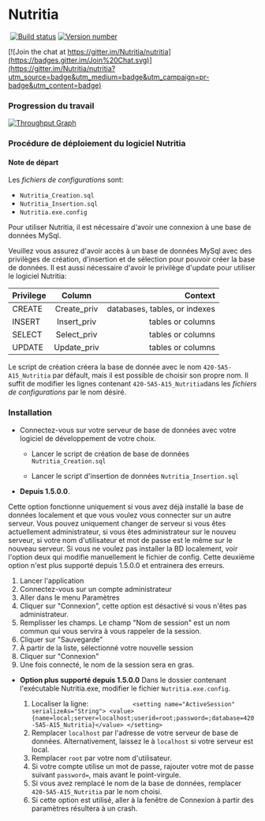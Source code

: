﻿# Nutritia
﻿
[![Build status](https://ci.appveyor.com/api/projects/status/axic4ds0j9mcl3dc/branch/develop?svg=true)](https://ci.appveyor.com/project/Tri125/nutritia)
[![Version number](https://img.shields.io/badge/Version-1.5.1.0-blue.svg)](https://github.com/Nutritia/nutritia/releases)

[![Join the chat at https://gitter.im/Nutritia/nutritia](https://badges.gitter.im/Join%20Chat.svg)](https://gitter.im/Nutritia/nutritia?utm_source=badge&utm_medium=badge&utm_campaign=pr-badge&utm_content=badge)

### Progression du travail

[![Throughput Graph](https://graphs.waffle.io/nutritia/nutritia/throughput.svg)](https://waffle.io/nutritia/nutritia/metrics)

### Procédure de déploiement du logiciel Nutritia

#### Note de départ

Les *fichiers de configurations* sont: 
* `Nutritia_Creation.sql`
* `Nutritia_Insertion.sql`
* `Nutritia.exe.config`

Pour utiliser Nutritia, il est nécessaire d'avoir une connexion à une base de données MySql.

Veuillez vous assurez d'avoir accès à un base de données MySql avec des privilèges de création, d'insertion et de sélection pour pouvoir créer la base de données. Il est aussi nécessaire d'avoir le privilège d'update pour utiliser le logiciel Nutritia:

| Privilege     | Column        | Context                         |
| ------------- |:-------------:| -----:                          |
| CREATE        | Create_priv   | databases, tables, or indexes   |
| INSERT        | Insert_priv   |   tables or columns             |
| SELECT        | Select_priv   |    tables or columns            |
| UPDATE        | Update_priv   |    tables or columns            |
	
Le script de création créera la base de donnée avec le nom `420-5A5-A15_Nutritia` par défault, mais il est possible de choisir son propre nom. Il suffit de modifier les lignes contenant `420-5A5-A15_Nutritia`dans les *fichiers de configurations* par le nom désiré.

### Installation

- Connectez-vous sur votre serveur de base de données avec votre logiciel de développement de votre choix.

  - Lancer le script de création de base de données `Nutritia_Creation.sql`

  - Lancer le script d'insertion de données `Nutritia_Insertion.sql`


- **Depuis 1.5.0.0**.

Cette option fonctionne uniquement si vous avez déjà installé la base de données localement et que vous voulez vous connecter sur un autre serveur. Vous pouvez uniquement changer de serveur si vous êtes actuellement administrateur, si vous êtes administrateur sur le nouveu serveur, si votre nom d'utilisateur et mot de passe est le même sur le nouveau serveur. Si vous ne voulez pas installer la BD localement, voir l'option deux qui modifie manuellement le fichier de config. Cette deuxième option n'est plus supporté depuis 1.5.0.0 et entrainera des erreurs.

   1. Lancer l'application
   2.  Connectez-vous sur un compte administrateur
   3.  Aller dans le menu Paramètres
   4.  Cliquer sur "Connexion", cette option est désactivé si vous n'êtes pas administrateur.
   5.  Remplisser les champs. Le champ "Nom de session" est un nom commun qui vous servira à vous rappeler de la session.
   6.  Cliquer sur "Sauvegarde"
   7.  À partir de la liste, sélectionné votre nouvelle session
   8.  Cliquer sur "Connexion"
   9.  Une fois connecté, le nom de la session sera en gras.


- **Option plus supporté depuis 1.5.0.0** Dans le dossier contenant l'exécutable Nutritia.exe, modifier le fichier `Nutritia.exe.config`.

   1. Localiser la ligne:
`            <setting name="ActiveSession" serializeAs="String">
                <value>{name=local;server=localhost;userid=root;password=;database=420-5A5-A15_Nutritia}</value>
            </setting>`
   2.  Remplacer `localhost` par l'adresse de votre serveur de base de données. Alternativement, laissez le à `localhost` si votre serveur est local.
   3.  Remplacer `root` par votre nom d'utilisateur.
   4.  Si votre compte utilise un mot de passe, rajouter votre mot de passe suivant `password=`, mais avant le point-virgule.
   5.  Si vous avez remplacé le nom de la base de données, remplacer `420-5A5-A15_Nutritia` par le nom choisi.
   6.  Si cette option est utilisé, aller à la fenêtre de Connexion à partir des paramètres résultera à un crash.
